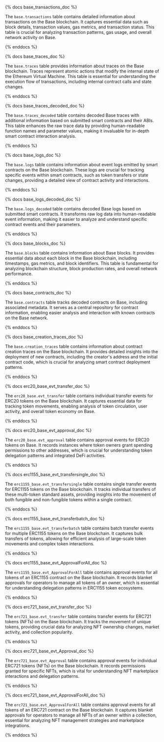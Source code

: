 {% docs base_transactions_doc %}

The `base.transactions` table contains detailed information about transactions on the Base blockchain. It captures essential data such as block details, transaction values, gas metrics, and transaction status. This table is crucial for analyzing transaction patterns, gas usage, and overall network activity on Base.

{% enddocs %}

{% docs base_traces_doc %}

The `base.traces` table provides information about traces on the Base blockchain. Traces represent atomic actions that modify the internal state of the Ethereum Virtual Machine. This table is essential for understanding the execution flow of transactions, including internal contract calls and state changes.

{% enddocs %}

{% docs base_traces_decoded_doc %}

The `base.traces_decoded` table contains decoded Base traces with additional information based on submitted smart contracts and their ABIs. This table enhances the raw trace data by providing human-readable function names and parameter values, making it invaluable for in-depth smart contract interaction analysis.

{% enddocs %}

{% docs base_logs_doc %}

The `base.logs` table contains information about event logs emitted by smart contracts on the Base blockchain. These logs are crucial for tracking specific events within smart contracts, such as token transfers or state changes, providing a detailed view of contract activity and interactions.

{% enddocs %}

{% docs base_logs_decoded_doc %}

The `base.logs_decoded` table contains decoded Base logs based on submitted smart contracts. It transforms raw log data into human-readable event information, making it easier to analyze and understand specific contract events and their parameters.

{% enddocs %}

{% docs base_blocks_doc %}

The `base.blocks` table contains information about Base blocks. It provides essential data about each block in the Base blockchain, including timestamps, gas metrics, and block identifiers. This table is fundamental for analyzing blockchain structure, block production rates, and overall network performance.

{% enddocs %}

{% docs base_contracts_doc %}

The `base.contracts` table tracks decoded contracts on Base, including associated metadata. It serves as a central repository for contract information, enabling easier analysis and interaction with known contracts on the Base network.

{% enddocs %}

{% docs base_creation_traces_doc %}

The `base.creation_traces` table contains information about contract creation traces on the Base blockchain. It provides detailed insights into the deployment of new contracts, including the creator's address and the initial contract code, which is crucial for analyzing smart contract deployment patterns.

{% enddocs %}

{% docs erc20_base_evt_transfer_doc %}

The `erc20_base.evt_transfer` table contains individual transfer events for ERC20 tokens on the Base blockchain. It captures essential data for tracking token movements, enabling analysis of token circulation, user activity, and overall token economy on Base.

{% enddocs %}

{% docs erc20_base_evt_approval_doc %}

The `erc20_base.evt_approval` table contains approval events for ERC20 tokens on Base. It records instances where token owners grant spending permissions to other addresses, which is crucial for understanding token delegation patterns and integrated DeFi activities.

{% enddocs %}

{% docs erc1155_base_evt_transfersingle_doc %}

The `erc1155_base.evt_transfersingle` table contains single transfer events for ERC1155 tokens on the Base blockchain. It tracks individual transfers of these multi-token standard assets, providing insights into the movement of both fungible and non-fungible tokens within a single contract.

{% enddocs %}

{% docs erc1155_base_evt_transferbatch_doc %}

The `erc1155_base.evt_transferbatch` table contains batch transfer events for multiple ERC1155 tokens on the Base blockchain. It captures bulk transfers of tokens, allowing for efficient analysis of large-scale token movements and complex token interactions.

{% enddocs %}

{% docs erc1155_base_evt_ApprovalForAll_doc %}

The `erc1155_base.evt_ApprovalForAll` table contains approval events for all tokens of an ERC1155 contract on the Base blockchain. It records blanket approvals for operators to manage all tokens of an owner, which is essential for understanding delegation patterns in ERC1155 token ecosystems.

{% enddocs %}

{% docs erc721_base_evt_transfer_doc %}

The `erc721_base.evt_transfer` table contains transfer events for ERC721 tokens (NFTs) on the Base blockchain. It tracks the movement of unique tokens, providing crucial data for analyzing NFT ownership changes, market activity, and collection popularity.

{% enddocs %}

{% docs erc721_base_evt_Approval_doc %}

The `erc721_base.evt_Approval` table contains approval events for individual ERC721 tokens (NFTs) on the Base blockchain. It records permissions granted for specific NFTs, which is vital for understanding NFT marketplace interactions and delegation patterns.

{% enddocs %}

{% docs erc721_base_evt_ApprovalForAll_doc %}

The `erc721_base.evt_ApprovalForAll` table contains approval events for all tokens of an ERC721 contract on the Base blockchain. It captures blanket approvals for operators to manage all NFTs of an owner within a collection, essential for analyzing NFT management strategies and marketplace integrations.

{% enddocs %}
